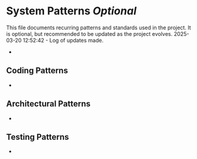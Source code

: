 # System Patterns _Optional_

This file documents recurring patterns and standards used in the project.
It is optional, but recommended to be updated as the project evolves.
2025-03-20 12:52:42 - Log of updates made.

-

## Coding Patterns

-

## Architectural Patterns

-

## Testing Patterns

-
